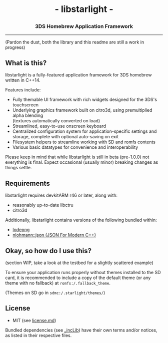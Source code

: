 
# <p align=center> - libstarlight -

### <p align=center> 3DS Homebrew Application Framework
---
(Pardon the dust, both the library and this readme are still a work in progress)

## What is this?
libstarlight is a fully-featured application framework for 3DS homebrew written in C++14.

Features include:
* Fully themable UI framework with rich widgets designed for the 3DS's touchscreen
* Underlying graphics framework built on citro3d, using premultiplied alpha blending
<br> (textures automatically converted on load)
* Streamlined, easy-to-use onscreen keyboard
* Centralized configuration system for application-specific settings and storage, complete with optional auto-saving on exit
* Filesystem helpers to streamline working with SD and romfs contents
* Various basic datatypes for convenience and interoperability

Please keep in mind that while libstarlight is still in beta (pre-1.0.0) not everything is final. Expect occasional (usually minor) breaking changes as things settle.

## Requirements
libstarlight requires devkitARM r46 or later, along with:
* reasonably up-to-date libctru
* citro3d

Additionally, libstarlight contains versions of the following bundled within:
* [lodepng](https://github.com/lvandeve/lodepng)
* [nlohmann::json (JSON For Modern C++)](https://github.com/nlohmann/json)

## Okay, so how do I use this?
(section WIP, take a look at the testbed for a slightly scattered example)

To ensure your application runs properly without themes installed to the SD card, it is recommended to include a copy of the default theme (or any theme with no fallback) at `romfs:/.fallback_theme`.

(Themes on SD go in `sdmc:/.starlight/themes/`)
 
## License
* MIT (see [license.md](license.md))

Bundled dependencies (see [\_incLib](libstarlight/source/starlight/_incLib)) have their own terms and/or notices, as listed in their respective files.

